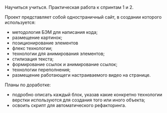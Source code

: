Научиться учиться. Практическая работа к спринтам 1 и 2.

Проект представляет собой одностраничный сайт, в создании которого используется:
- методология БЭМ для написания кода;
- размещение картинок;
- позиционирование элементов
- флекс технологии;
- технологии для анимирования элементов;
- стилизация текста;
- формирование ссылок и анимирование ссылок;
- технологии переполнения;
- размещение работающеги настраиваемого видео на странице.

Планы по доработке:
- подробно описать каждый блок, указав какие конкретно технологии верстки используются для создания того или иного объекта;
- освоить скрипт для автоматического рефакторинга.